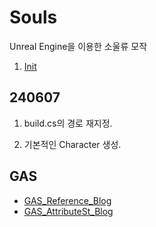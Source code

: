 # Souls

Unreal Engine을 이용한 소울류 모작

1. [Init](#240607)


## 240607

1. build.cs의 경로 재지정.

2. 기본적인 Character 생성.


## GAS
- [GAS_Reference_Blog](https://velog.io/@groot616/3.-Attributes)
- [GAS_AttributeSt_Blog](https://unialgames.tistory.com/entry/UnrealEngineGamePlayAbilitySystemChapter2)